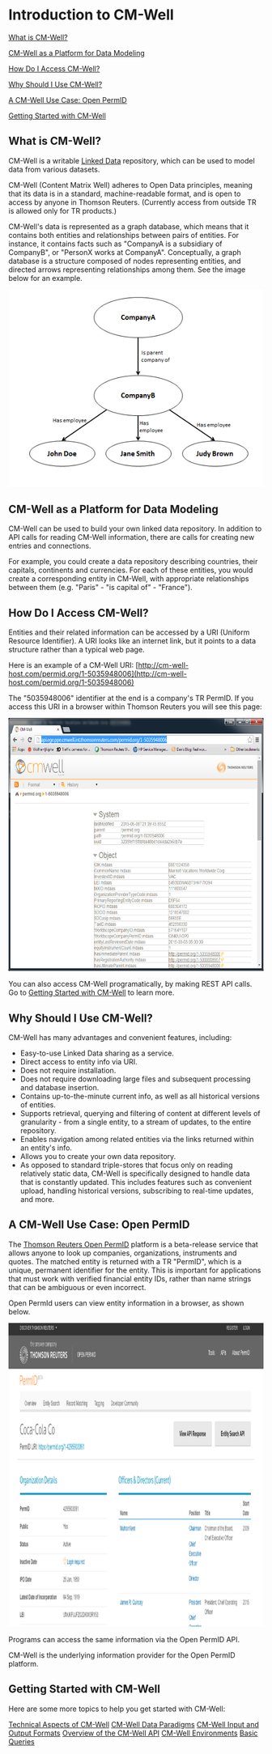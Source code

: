 # Introduction to CM-Well #

[What is CM-Well?](#hdr1)

[CM-Well as a Platform for Data Modeling](#hdr3)

[How Do I Access CM-Well?](#hdr4)

[Why Should I Use CM-Well?](#hdr5)

[A CM-Well Use Case: Open PermID](#hdr6)

[Getting Started with CM-Well](#hdr7)

<a name="hdr1"></a>
## What is CM-Well? ##
CM-Well is a writable [Linked Data](https://en.wikipedia.org/wiki/Linked_data) repository, which can be used to model data from various datasets.

CM-Well (Content Matrix Well) adheres to Open Data principles, meaning that its data is in a standard, machine-readable format, and is open to access by anyone in Thomson Reuters. (Currently access from outside TR is allowed only for TR products.)

CM-Well's data is represented as a graph database, which means that it contains both entities and relationships between pairs of entities. For instance, it  contains facts such as "CompanyA is a subsidiary of CompanyB", or "PersonX works at CompanyA". Conceptually, a graph database is a structure composed of nodes representing entities, and directed arrows representing relationships among them. See the image below for an example.

<img src="./_Images/small-graph-database.png">

<a name="hdr3"></a>
## CM-Well as a Platform for Data Modeling ##
CM-Well can be used to build your own linked data repository. In addition to API calls for reading CM-Well information, there are calls for creating new entries and connections.

For example, you could create a data repository describing countries, their capitals, continents and currencies. For each of these entities, you would create a corresponding entity in CM-Well, with appropriate relationships between them (e.g. "Paris" - "is capital of" - "France").

<a name="hdr4"></a>
## How Do I Access CM-Well? ##

Entities and their related information can be accessed by a URI (Uniform Resource Identifier). A URI looks like an internet link, but it points to a data structure rather than a typical web page. 

Here is an example of a CM-Well URI: 
[http://cm-well-host.com/permid.org/1-5035948006](http://cm-well-host.com/permid.org/1-5035948006)

The "5035948006" identifier at the end is a company's TR PermID. If you access this URI in a browser within Thomson Reuters you will see this page:

<img src="./_Images/CM-Well-Company-Page.png" width="650" height="500">

You can also access CM-Well programatically, by making REST API calls.
Go to <a href="Intro.IntroductionToCM-Well.md#hdr7">Getting Started with CM-Well</a> to learn more.

<a name="hdr5"></a>
## Why Should I Use CM-Well? ##
CM-Well has many advantages and convenient features, including:

* Easy-to-use Linked Data sharing as a service.
* Direct access to entity info via URI.
* Does not require installation.
* Does not require downloading large files and subsequent processing and database insertion.
* Contains up-to-the-minute current info, as well as all historical versions of entities. 
* Supports retrieval, querying and filtering of content at different levels of granularity - from a single entity, to a stream of updates, to the entire repository.
* Enables navigation among related entities via the links returned within an entity's info.
* Allows you to create your own data repository.
* As opposed to standard triple-stores that focus only on reading relatively static data, CM-Well is specifically designed to handle data that is constantly updated. This includes features such as convenient upload, handling historical versions, subscribing to real-time updates, and more.

<a name="hdr6"></a>
## A CM-Well Use Case: Open PermID ##
The [Thomson Reuters Open PermID](https://permid.org/) platform is a beta-release service that allows anyone to look up companies, organizations, instruments and quotes. The matched entity is returned with a TR "PermID", which is a unique, permanent identifier for the entity. This is important for applications that must work with verified financial entity IDs, rather than name strings that can be ambiguous or even incorrect.

Open PermId users can view entity information in a browser, as shown below.

<img height=600 width=950 src="./_Images/OpenPermID.png">

Programs can access the same information via the Open PermID API.

CM-Well is the underlying information provider for the Open PermID platform.

<a name="hdr7"></a>
## Getting Started with CM-Well ##

Here are some more topics to help you get started with CM-Well:

[Technical Aspects of CM-Well](Intro.TechnicalAspectsOfCM-Well.md)
[CM-Well Data Paradigms](Intro.CM-WellDataParadigms.md)
[CM-Well Input and Output Formats](API.InputAndOutputFormats.md)
[Overview of the CM-Well API](Intro.OverviewOfTheCM-WellAPI.md)
[CM-Well Environments](CM-WellEnvironments.md)
[Basic Queries](DevGuide.BasicQueries.md)



